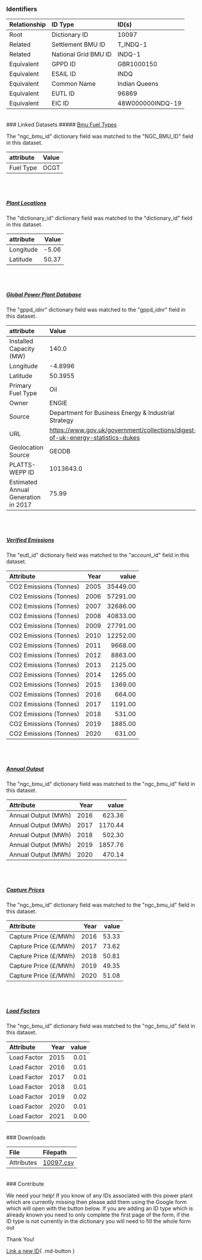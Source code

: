 ### Identifiers

| Relationship   | ID Type              | ID(s)            |
|:---------------|:---------------------|:-----------------|
| Root           | Dictionary ID        | 10097            |
| Related        | Settlement BMU ID    | T_INDQ-1         |
| Related        | National Grid BMU ID | INDQ-1           |
| Equivalent     | GPPD ID              | GBR1000150       |
| Equivalent     | ESAIL ID             | INDQ             |
| Equivalent     | Common Name          | Indian Queens    |
| Equivalent     | EUTL ID              | 96869            |
| Equivalent     | EIC ID               | 48W000000INDQ-19 |

<br>
### Linked Datasets
##### <a href="https://osuked.github.io/Power-Station-Dictionary/datasets/bmu-fuel-types">Bmu Fuel Types</a>



The "ngc_bmu_id" dictionary field was matched to the "NGC_BMU_ID" field in this dataset.

| attribute   | Value   |
|:------------|:--------|
| Fuel Type   | OCGT    |

<br><br>
##### <a href="https://osuked.github.io/Power-Station-Dictionary/datasets/plant-locations">Plant Locations</a>



The "dictionary_id" dictionary field was matched to the "dictionary_id" field in this dataset.

| attribute   |   Value |
|:------------|--------:|
| Longitude   |   -5.06 |
| Latitude    |   50.37 |

<br><br>
##### <a href="https://osuked.github.io/Power-Station-Dictionary/datasets/global-power-plant-database">Global Power Plant Database</a>



The "gppd_idnr" dictionary field was matched to the "gppd_idnr" field in this dataset.

| attribute                           | Value                                                                          |
|:------------------------------------|:-------------------------------------------------------------------------------|
| Installed Capacity (MW)             | 140.0                                                                          |
| Longitude                           | -4.8996                                                                        |
| Latitude                            | 50.3955                                                                        |
| Primary Fuel Type                   | Oil                                                                            |
| Owner                               | ENGIE                                                                          |
| Source                              | Department for Business Energy & Industrial Strategy                           |
| URL                                 | https://www.gov.uk/government/collections/digest-of-uk-energy-statistics-dukes |
| Geolocation Source                  | GEODB                                                                          |
| PLATTS-WEPP ID                      | 1013643.0                                                                      |
| Estimated Annual Generation in 2017 | 75.99                                                                          |

<br><br>
##### <a href="https://osuked.github.io/Power-Station-Dictionary/datasets/verified-emissions">Verified Emissions</a>



The "eutl_id" dictionary field was matched to the "account_id" field in this dataset.

| Attribute              |   Year |    value |
|:-----------------------|-------:|---------:|
| CO2 Emissions (Tonnes) |   2005 | 35449.00 |
| CO2 Emissions (Tonnes) |   2006 | 57291.00 |
| CO2 Emissions (Tonnes) |   2007 | 32686.00 |
| CO2 Emissions (Tonnes) |   2008 | 40833.00 |
| CO2 Emissions (Tonnes) |   2009 | 27791.00 |
| CO2 Emissions (Tonnes) |   2010 | 12252.00 |
| CO2 Emissions (Tonnes) |   2011 |  9668.00 |
| CO2 Emissions (Tonnes) |   2012 |  8863.00 |
| CO2 Emissions (Tonnes) |   2013 |  2125.00 |
| CO2 Emissions (Tonnes) |   2014 |  1265.00 |
| CO2 Emissions (Tonnes) |   2015 |  1369.00 |
| CO2 Emissions (Tonnes) |   2016 |   664.00 |
| CO2 Emissions (Tonnes) |   2017 |  1191.00 |
| CO2 Emissions (Tonnes) |   2018 |   531.00 |
| CO2 Emissions (Tonnes) |   2019 |  1885.00 |
| CO2 Emissions (Tonnes) |   2020 |   631.00 |

<br><br>
##### <a href="https://osuked.github.io/Power-Station-Dictionary/datasets/annual-output">Annual Output</a>



The "ngc_bmu_id" dictionary field was matched to the "ngc_bmu_id" field in this dataset.

| Attribute           |   Year |   value |
|:--------------------|-------:|--------:|
| Annual Output (MWh) |   2016 |  623.36 |
| Annual Output (MWh) |   2017 | 1170.44 |
| Annual Output (MWh) |   2018 |  502.30 |
| Annual Output (MWh) |   2019 | 1857.76 |
| Annual Output (MWh) |   2020 |  470.14 |

<br><br>
##### <a href="https://osuked.github.io/Power-Station-Dictionary/datasets/capture-prices">Capture Prices</a>



The "ngc_bmu_id" dictionary field was matched to the "ngc_bmu_id" field in this dataset.

| Attribute             |   Year |   value |
|:----------------------|-------:|--------:|
| Capture Price (£/MWh) |   2016 |   53.33 |
| Capture Price (£/MWh) |   2017 |   73.62 |
| Capture Price (£/MWh) |   2018 |   50.81 |
| Capture Price (£/MWh) |   2019 |   49.35 |
| Capture Price (£/MWh) |   2020 |   51.08 |

<br><br>
##### <a href="https://osuked.github.io/Power-Station-Dictionary/datasets/load-factors">Load Factors</a>



The "ngc_bmu_id" dictionary field was matched to the "ngc_bmu_id" field in this dataset.

| Attribute   |   Year |   value |
|:------------|-------:|--------:|
| Load Factor |   2015 |    0.01 |
| Load Factor |   2016 |    0.01 |
| Load Factor |   2017 |    0.01 |
| Load Factor |   2018 |    0.01 |
| Load Factor |   2019 |    0.02 |
| Load Factor |   2020 |    0.01 |
| Load Factor |   2021 |    0.00 |


<br>
### Downloads


| File       | Filepath                                                                              |
|:-----------|:--------------------------------------------------------------------------------------|
| Attributes | [10097.csv](https://osuked.github.io/Power-Station-Dictionary/object_attrs/10097.csv) |


<br>
### Contribute

We need your help! If you know of any IDs associated with this power plant which are currently missing then please add them using the Google form which will open with the button below. If you are adding an ID type which is already known you need to only complete the first page of the form, if the ID type is not currently in the dictionary you will need to fill the whole form out

Thank You!

[Link a new ID](https://docs.google.com/forms/d/e/1FAIpQLSc5jRsQ7NgiLLXbwo9PUdwTQyuqbRwThltG56-o6NVSe7E_nw/viewform?usp=pp_url&entry.251912331=10097){ .md-button }